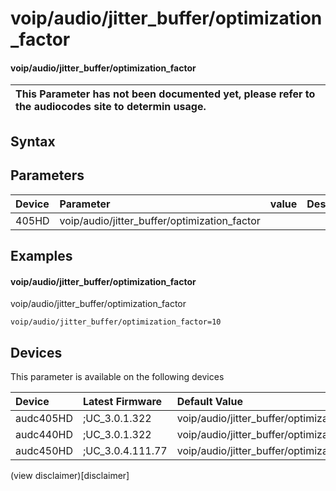 ﻿---
description: voip/audio/jitter_buffer/optimization_factor
search: false
---

# voip/audio/jitter_buffer/optimization_factor

#### voip/audio/jitter_buffer/optimization_factor


| This Parameter has not been documented yet, please refer to the audiocodes site to determin usage.  | 
| :--- |

## Syntax

## Parameters
|Device|Parameter|value|Description|
|:---|:---|:---|:---|
| 405HD | voip/audio/jitter_buffer/optimization_factor |  |  |

## Examples
#### voip/audio/jitter_buffer/optimization_factor

voip/audio/jitter_buffer/optimization_factor

```
voip/audio/jitter_buffer/optimization_factor=10
```

## Devices
This parameter is available on the following devices

| Device | Latest Firmware | Default Value |
|:---|:---|:---|
| audc405HD | ;UC_3.0.1.322 | voip/audio/jitter_buffer/optimization_factor=10 
| audc440HD | ;UC_3.0.1.322 | voip/audio/jitter_buffer/optimization_factor=10 
| audc450HD | ;UC_3.0.4.111.77 | voip/audio/jitter_buffer/optimization_factor=10 

(view disclaimer)[disclaimer]
